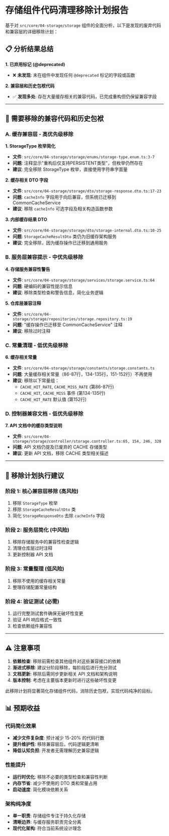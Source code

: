 # 存储组件代码清理移除计划报告

基于对 `src/core/04-storage/storage` 组件的全面分析，以下是发现的废弃代码和兼容层的详细移除计划：

## 📋 分析结果总结

**1. 已弃用标记 (@deprecated)**
- ❌ **未发现**: 未在组件中发现任何 `@deprecated` 标记的字段或函数

**2. 兼容层和历史包袱代码**
- ✅ **发现多处**: 存在大量缓存相关的兼容代码，已完成重构但仍保留兼容字段

---

## 🎯 需要移除的兼容代码和历史包袱

### **A. 缓存兼容层 - 高优先级移除**

**1. StorageType 枚举简化**
- **文件**: `src/core/04-storage/storage/enums/storage-type.enum.ts:3-7`
- **问题**: 注释显示"重构后仅支持PERSISTENT类型"，但枚举仍然存在
- **建议**: 完全移除 StorageType 枚举，直接使用字符串字面量

**2. 缓存相关 DTO 字段**
- **文件**: `src/core/04-storage/storage/dto/storage-response.dto.ts:17-23`
- **问题**: `cacheInfo` 字段用于向后兼容，但系统已迁移到 CommonCacheService
- **建议**: 移除 `cacheInfo` 可选字段及相关构造函数参数

**3. 内部缓存结果 DTO**
- **文件**: `src/core/04-storage/storage/dto/storage-internal.dto.ts:10-25`
- **问题**: `StorageCacheResultDto` 类仍为旧缓存架构服务
- **建议**: 完全移除，因为缓存操作已迁移到通用服务

### **B. 服务层兼容提示 - 中优先级移除**

**4. 存储服务兼容性警告**
- **文件**: `src/core/04-storage/storage/services/storage.service.ts:64`
- **问题**: 硬编码的兼容性提示信息
- **建议**: 移除类型检查和警告信息，简化业务逻辑

**5. 仓库层兼容注释**
- **文件**: `src/core/04-storage/storage/repositories/storage.repository.ts:19`
- **问题**: "缓存操作已迁移至 CommonCacheService" 注释
- **建议**: 移除过时注释

### **C. 常量清理 - 低优先级移除**

**6. 缓存相关常量**
- **文件**: `src/core/04-storage/storage/constants/storage.constants.ts`
- **问题**: 大量缓存相关常量（86-87行，134-135行，151-152行）不再使用
- **建议**: 移除以下常量组：
  - `CACHE_HIT_RATE`, `CACHE_MISS_RATE` (第86-87行)
  - `CACHE_HIT`, `CACHE_MISS` 事件 (第134-135行)
  - `CACHE_HIT_RATE` 默认值 (第152行)

### **D. 控制器兼容文档 - 低优先级移除**

**7. API 文档中的缓存类型说明**
- **文件**: `src/core/04-storage/storage/controller/storage.controller.ts:65, 154, 246, 328`
- **问题**: API 文档仍提及已废弃的 CACHE 存储类型
- **建议**: 更新 API 文档，移除 CACHE 类型相关描述

---

## 🚀 移除计划执行建议

### **阶段 1: 核心兼容层移除 (高风险)**
1. 移除 `StorageType` 枚举
2. 移除 `StorageCacheResultDto` 类
3. 简化 `StorageResponseDto` 去除 `cacheInfo` 字段

### **阶段 2: 服务层简化 (中风险)**
1. 移除存储服务中的兼容性检查逻辑
2. 清理仓库层过时注释
3. 更新控制器 API 文档

### **阶段 3: 常量整理 (低风险)**
1. 移除不使用的缓存相关常量
2. 整理存储配置常量结构

### **阶段 4: 验证测试 (必需)**
1. 运行完整测试套件确保无破坏性变更
2. 验证 API 响应格式一致性
3. 检查依赖组件兼容性

---

## ⚠️ 注意事项

1. **依赖检查**: 移除前需检查其他组件对这些兼容接口的依赖
2. **渐进式移除**: 建议分阶段移除，每阶段后进行充分测试
3. **文档更新**: 移除后需同步更新相关 API 文档和架构说明
4. **版本控制**: 考虑在主要版本更新时进行这些破坏性变更

此移除计划将显著简化存储组件代码，消除历史包袱，实现代码纯净的目标。

## 📊 预期收益

### 代码简化效果
- **减少文件复杂度**: 预计减少 15-20% 的代码行数
- **提升维护性**: 移除兼容层后，代码逻辑更清晰
- **降低认知负担**: 开发者无需理解历史兼容逻辑

### 性能提升
- **运行时优化**: 移除不必要的类型检查和兼容性判断
- **内存节省**: 减少不使用的 DTO 类和常量占用
- **启动速度**: 简化模块依赖关系

### 架构纯净度
- **单一职责**: 存储组件专注于持久化存储
- **清晰边界**: 与缓存服务职责完全分离
- **现代化架构**: 符合当前系统设计理念